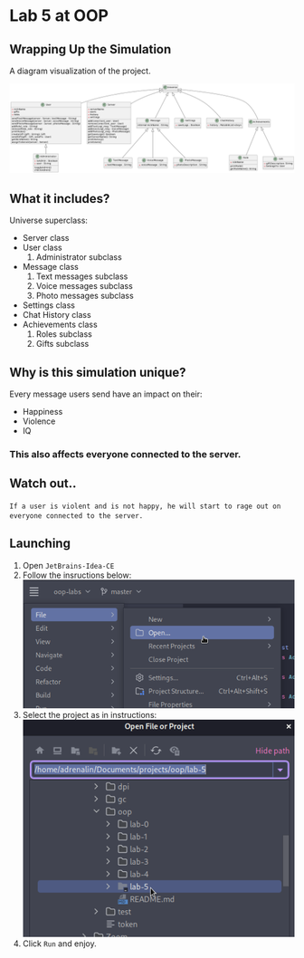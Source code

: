 # Lab 5 at OOP

## Wrapping Up the Simulation

A diagram visualization of the project.

<img src="media/1.png">

## What it includes?

Universe superclass:

- Server class
- User class
   1. Administrator subclass
- Message class
   1. Text messages subclass
   2. Voice messages subclass
   3. Photo messages subclass
- Settings class
- Chat History class
- Achievements class
   1. Roles subclass
   2. Gifts subclass

## Why is this simulation unique?

Every message users send have an impact on their:

- Happiness
- Violence
- IQ

### This also affects everyone connected to the server.

## Watch out.. 
``If a user is violent and is not happy, he will start to rage out on
everyone connected to the server.``


## Launching

1. Open ``JetBrains-Idea-CE``
2. Follow the insructions below:<img src="media/2.png">
3. Select the project as in instructions:
   <img src="media/3.png">
4. Click ``Run`` and enjoy.